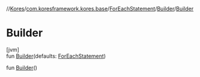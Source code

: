 //[Kores](../../../../index.md)/[com.koresframework.kores.base](../../index.md)/[ForEachStatement](../index.md)/[Builder](index.md)/[Builder](-builder.md)

# Builder

[jvm]\
fun [Builder](-builder.md)(defaults: [ForEachStatement](../index.md))

fun [Builder](-builder.md)()
